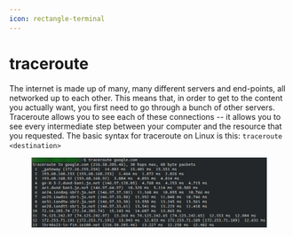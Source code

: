 ```yaml
---
icon: rectangle-terminal
---
```


# traceroute

The internet is made up of many, many different servers and end-points, all networked up to each other. This means that, in order to get to the content you actually want, you first need to go through a bunch of other servers. Traceroute allows you to see each of these connections -- it allows you to see every intermediate step between your computer and the resource that you requested. The basic syntax for traceroute on Linux is this: `traceroute <destination>`

<figure><img src="../.gitbook/assets/image (9).png" alt=""><figcaption></figcaption></figure>
